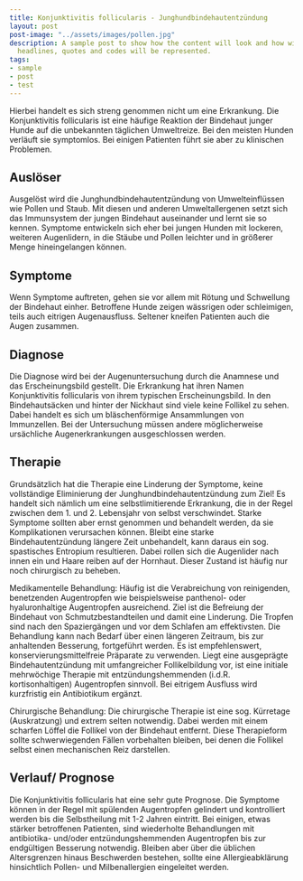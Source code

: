 ```yaml
---
title: Konjunktivitis follicularis - Junghundbindehautentzündung
layout: post
post-image: "../assets/images/pollen.jpg"
description: A sample post to show how the content will look and how will different
  headlines, quotes and codes will be represented.
tags:
- sample
- post
- test
---
```



Hierbei handelt es sich streng genommen nicht um eine Erkrankung. Die Konjunktivitis follicularis ist eine häufige Reaktion der Bindehaut junger Hunde auf die unbekannten täglichen Umweltreize. Bei den meisten Hunden verläuft sie symptomlos. Bei einigen Patienten führt sie aber zu klinischen Problemen.

## Auslöser

Ausgelöst wird die Junghundbindehautentzündung von Umwelteinflüssen wie Pollen und Staub. Mit diesen und anderen Umweltallergenen setzt sich das Immunsystem der jungen Bindehaut auseinander und lernt sie so kennen. Symptome entwickeln sich eher bei jungen Hunden mit lockeren, weiteren Augenlidern, in die Stäube und Pollen leichter und in größerer Menge hineingelangen können. 

## Symptome

Wenn Symptome auftreten, gehen sie vor allem mit Rötung und Schwellung der Bindehaut einher. Betroffene Hunde zeigen wässrigen oder schleimigen, teils auch eitrigen Augenausfluss. Seltener kneifen Patienten auch die Augen zusammen. 

## Diagnose

Die Diagnose wird bei der Augenuntersuchung durch die Anamnese und das Erscheinungsbild gestellt. Die Erkrankung hat ihren Namen Konjunktivitis follicularis von ihrem typischen Erscheinungsbild. In den Bindehautsäcken und hinter der Nickhaut sind viele keine Follikel zu sehen. Dabei handelt es sich um bläschenförmige Ansammlungen von Immunzellen. Bei der Untersuchung müssen andere möglicherweise ursächliche Augenerkrankungen ausgeschlossen werden.

## Therapie 

Grundsätzlich hat die Therapie eine Linderung der Symptome, keine vollständige Eliminierung der Junghundbindehautentzündung zum Ziel! Es handelt sich nämlich um eine selbstlimitierende Erkrankung, die in der Regel zwischen dem 1. und 2. Lebensjahr von selbst verschwindet. Starke Symptome sollten aber ernst genommen und behandelt werden, da sie Komplikationen verursachen können. Bleibt eine starke Bindehautentzündung längere Zeit unbehandelt, kann daraus ein sog. spastisches Entropium resultieren. Dabei rollen sich die Augenlider nach innen ein und Haare reiben auf der Hornhaut. Dieser Zustand ist häufig nur noch chirurgisch zu beheben. 

Medikamentelle Behandlung: Häufig ist die Verabreichung von reinigenden, benetzenden Augentropfen wie beispielsweise panthenol- oder hyaluronhaltige Augentropfen ausreichend. Ziel ist die Befreiung der Bindehaut von Schmutzbestandteilen und damit eine Linderung. Die Tropfen sind nach den Spaziergängen und vor dem Schlafen am effektivsten. Die Behandlung kann nach Bedarf über einen längeren Zeitraum, bis zur anhaltenden Besserung, fortgeführt werden. Es ist empfehlenswert, konservierungsmittelfreie Präparate zu verwenden.
Liegt eine ausgeprägte Bindehautentzündung mit umfangreicher Follikelbildung vor, ist eine initiale mehrwöchige Therapie mit entzündungshemmenden (i.d.R. kortisonhaltigen) Augentropfen sinnvoll. Bei eitrigem Ausfluss wird kurzfristig ein Antibiotikum ergänzt. 

Chirurgische Behandlung: Die chirurgische Therapie ist eine sog. Kürretage (Auskratzung) und extrem selten notwendig. Dabei werden mit einem scharfen Löffel die Follikel von der Bindehaut entfernt. Diese Therapieform sollte schwerwiegenden Fällen vorbehalten bleiben, bei denen die Follikel selbst einen mechanischen Reiz darstellen. 

## Verlauf/ Prognose

Die Konjunktivitis follicularis hat eine sehr gute Prognose. Die Symptome können in der Regel mit spülenden Augentropfen gelindert und kontrolliert werden bis die Selbstheilung mit 1-2 Jahren eintritt. Bei einigen, etwas stärker betroffenen Patienten, sind wiederholte Behandlungen mit antibiotika- und/oder entzündungshemmenden Augentropfen bis zur endgültigen Besserung notwendig. 
Bleiben aber über die üblichen Altersgrenzen hinaus Beschwerden bestehen, sollte eine Allergieabklärung hinsichtlich Pollen- und Milbenallergien eingeleitet werden. 

	